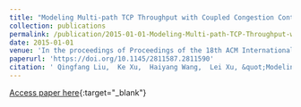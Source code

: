 ```yaml
---
title: "Modeling Multi-path TCP Throughput with Coupled Congestion Control and Flow Control"
collection: publications
permalink: /publication/2015-01-01-Modeling-Multi-path-TCP-Throughput-with-Coupled-Congestion-Control-and-Flow-Control
date: 2015-01-01
venue: 'In the proceedings of Proceedings of the 18th ACM International Conference on Modeling, Analysis and Simulation of Wireless and Mobile Systems, MSWiM 2015, Cancun, Mexico, November 2-6, 2015'
paperurl: 'https://doi.org/10.1145/2811587.2811590'
citation: ' Qingfang Liu,  Ke Xu,  Haiyang Wang,  Lei Xu, &quot;Modeling Multi-path TCP Throughput with Coupled Congestion Control and Flow Control.&quot; In the proceedings of Proceedings of the 18th ACM International Conference on Modeling, Analysis and Simulation of Wireless and Mobile Systems, MSWiM 2015, Cancun, Mexico, November 2-6, 2015, 2015.'
---
```

[Access paper here](https://doi.org/10.1145/2811587.2811590){:target="_blank"}
